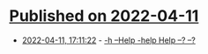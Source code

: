 # [Published on 2022-04-11](index.md)

* [2022-04-11, 17:11:22](https://news.ycombinator.com/item?id=30991834) - [-h –Help -help Help –? –?](https://blog.craftyguy.net/cmdline-help/)
